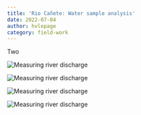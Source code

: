 ```yaml
---
title: 'Rio Cañete: Water sample analysis'
date: 2022-07-04
author: hvlepage
category: field-work
---
```



Two 




![Measuring river discharge](/assets/posts/3Wateranalysis.JPG)

![Measuring river discharge](/assets/posts/3WaterLab.JPG)

![Measuring river discharge](/assets/posts/3Watersamples.JPG)

![Measuring river discharge](/assets/posts/4FieldLabs.JPG)

